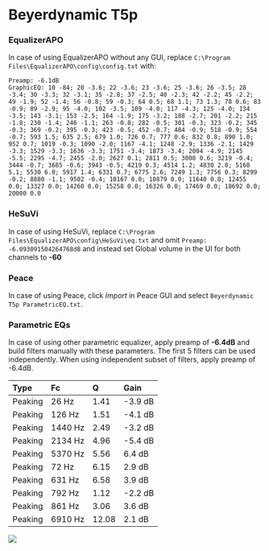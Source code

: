 # Beyerdynamic T5p

### EqualizerAPO
In case of using EqualizerAPO without any GUI, replace `C:\Program Files\EqualizerAPO\config\config.txt`
with:
```
Preamp: -6.1dB
GraphicEQ: 10 -84; 20 -3.6; 22 -3.6; 23 -3.6; 25 -3.6; 26 -3.5; 28 -3.4; 30 -3.3; 32 -3.1; 35 -2.8; 37 -2.5; 40 -2.3; 42 -2.2; 45 -2.2; 49 -1.9; 52 -1.4; 56 -0.8; 59 -0.3; 64 0.5; 68 1.1; 73 1.3; 78 0.6; 83 -0.9; 89 -2.9; 95 -4.0; 102 -3.5; 109 -4.0; 117 -4.3; 125 -4.0; 134 -3.5; 143 -3.1; 153 -2.5; 164 -1.9; 175 -3.2; 188 -2.7; 201 -2.2; 215 -1.8; 230 -1.4; 246 -1.1; 263 -0.8; 282 -0.5; 301 -0.3; 323 -0.2; 345 -0.3; 369 -0.2; 395 -0.3; 423 -0.5; 452 -0.7; 484 -0.9; 518 -0.9; 554 -0.7; 593 1.5; 635 2.5; 679 1.0; 726 0.7; 777 0.6; 832 0.8; 890 1.0; 952 0.7; 1019 -0.3; 1090 -2.0; 1167 -4.1; 1248 -2.9; 1336 -2.1; 1429 -3.3; 1529 -3.3; 1636 -3.3; 1751 -3.4; 1873 -3.4; 2004 -4.9; 2145 -5.5; 2295 -4.7; 2455 -2.0; 2627 0.1; 2811 0.5; 3008 0.6; 3219 -0.4; 3444 -0.7; 3685 -0.6; 3943 -0.5; 4219 0.3; 4514 1.2; 4830 2.8; 5168 5.1; 5530 6.0; 5917 1.4; 6331 0.7; 6775 2.6; 7249 1.3; 7756 0.3; 8299 -0.2; 8880 -1.1; 9502 -0.4; 10167 0.0; 10879 0.0; 11640 0.0; 12455 0.0; 13327 0.0; 14260 0.0; 15258 0.0; 16326 0.0; 17469 0.0; 18692 0.0; 20000 0.0
```

### HeSuVi
In case of using HeSuVi, replace `C:\Program Files\EqualizerAPO\config\HeSuVi\eq.txt` and omit `Preamp:
-6.093091504264768dB` and instead set Global volume in the UI for both channels to **-60**

### Peace
In case of using Peace, click *Import* in Peace GUI and select `Beyerdynamic T5p ParametricEQ.txt`.

### Parametric EQs
In case of using other parametric equalizer, apply preamp of **-6.4dB** and build filters manually
with these parameters. The first 5 filters can be used independently.
When using independent subset of filters, apply preamp of -6.4dB.

| Type    | Fc      |     Q | Gain    |
|:--------|:--------|:------|:--------|
| Peaking | 26 Hz   |  1.41 | -3.9 dB |
| Peaking | 126 Hz  |  1.51 | -4.1 dB |
| Peaking | 1440 Hz |  2.49 | -3.2 dB |
| Peaking | 2134 Hz |  4.96 | -5.4 dB |
| Peaking | 5370 Hz |  5.56 | 6.4 dB  |
| Peaking | 72 Hz   |  6.15 | 2.9 dB  |
| Peaking | 631 Hz  |  6.58 | 3.9 dB  |
| Peaking | 792 Hz  |  1.12 | -2.2 dB |
| Peaking | 861 Hz  |  3.06 | 3.6 dB  |
| Peaking | 6910 Hz | 12.08 | 2.1 dB  |

![](https://raw.githubusercontent.com/jaakkopasanen/AutoEq/master/results/headphonecom/sbaf-serious/Beyerdynamic%20T5p/Beyerdynamic%20T5p.png)